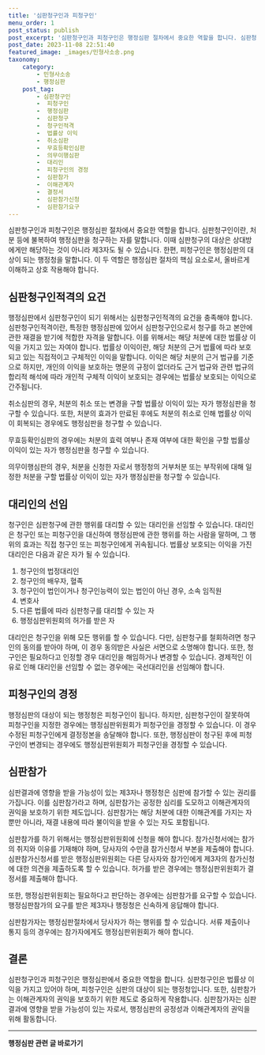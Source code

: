 ```yaml
---
title: '심판청구인과 피청구인'
menu_order: 1
post_status: publish
post_excerpt: '심판청구인과 피청구인은 행정심판 절차에서 중요한 역할을 합니다. 심판청구인이란, 처분 등에 불복하여 행정심판을 청구하는 자를 말합니다. 이때 심판청구의 대상은 상대방에게만 해당하는 것이 아니라 제3자도 될 수 있습니다. 한편, 피청구인은 행정심판의 대상이 되는 행정청을 말합니다. 이 두 역할은 행정심판 절차의 핵심 요소로서, 올바르게 이해하고 상호 작용해야 합니다.'
post_date: 2023-11-08 22:51:40
featured_image: _images/민형사소송.png
taxonomy:
    category:
        - 민형사소송
        - 행정심판
    post_tag:
        - 심판청구인
        -  피청구인
        -  행정심판
        -  심판청구
        -  청구인적격
        -  법률상 이익
        -  취소심판
        -  무효등확인심판
        -  의무이행심판
        -  대리인
        -  피청구인의 경정
        -  심판참가
        -  이해관계자
        -  결정서
        -  심판참가신청
        -  심판참가요구
---
```



심판청구인과 피청구인은 행정심판 절차에서 중요한 역할을 합니다. 심판청구인이란, 처분 등에 불복하여 행정심판을 청구하는 자를 말합니다. 이때 심판청구의 대상은 상대방에게만 해당하는 것이 아니라 제3자도 될 수 있습니다. 한편, 피청구인은 행정심판의 대상이 되는 행정청을 말합니다. 이 두 역할은 행정심판 절차의 핵심 요소로서, 올바르게 이해하고 상호 작용해야 합니다.

## 심판청구인적격의 요건

행정심판에서 심판청구인이 되기 위해서는 심판청구인적격의 요건을 충족해야 합니다. 심판청구인적격이란, 특정한 행정심판에 있어서 심판청구인으로서 청구를 하고 본안에 관한 재결을 받기에 적합한 자격을 말합니다. 이를 위해서는 해당 처분에 대한 법률상 이익을 가지고 있는 자여야 합니다. 법률상 이익이란, 해당 처분의 근거 법률에 따라 보호되고 있는 직접적이고 구체적인 이익을 말합니다. 이익은 해당 처분의 근거 법규를 기준으로 하지만, 개인의 이익을 보호하는 명문의 규정이 없더라도 근거 법규와 관련 법규의 합리적 해석에 따라 개인적 구체적 이익이 보호되는 경우에는 법률상 보호되는 이익으로 간주됩니다.

취소심판의 경우, 처분의 취소 또는 변경을 구할 법률상 이익이 있는 자가 행정심판을 청구할 수 있습니다. 또한, 처분의 효과가 만료된 후에도 처분의 취소로 인해 법률상 이익이 회복되는 경우에도 행정심판을 청구할 수 있습니다. 

무효등확인심판의 경우에는 처분의 효력 여부나 존재 여부에 대한 확인을 구할 법률상 이익이 있는 자가 행정심판을 청구할 수 있습니다.

의무이행심판의 경우, 처분을 신청한 자로서 행정청의 거부처분 또는 부작위에 대해 일정한 처분을 구할 법률상 이익이 있는 자가 행정심판을 청구할 수 있습니다.

## 대리인의 선임

청구인은 심판청구에 관한 행위를 대리할 수 있는 대리인을 선임할 수 있습니다. 대리인은 청구인 또는 피청구인을 대신하여 행정심판에 관한 행위를 하는 사람을 말하며, 그 행위의 효과는 직접 청구인 또는 피청구인에게 귀속됩니다. 법률상 보호되는 이익을 가진 대리인은 다음과 같은 자가 될 수 있습니다.

1. 청구인의 법정대리인
2. 청구인의 배우자, 혈족
3. 청구인이 법인이거나 청구인능력이 있는 법인이 아닌 경우, 소속 임직원
4. 변호사
5. 다른 법률에 따라 심판청구를 대리할 수 있는 자
6. 행정심판위원회의 허가를 받은 자

대리인은 청구인을 위해 모든 행위를 할 수 있습니다. 다만, 심판청구를 철회하려면 청구인의 동의를 받아야 하며, 이 경우 동의받은 사실은 서면으로 소명해야 합니다. 또한, 청구인은 필요하다고 인정할 경우 대리인을 해임하거나 변경할 수 있습니다. 경제적인 이유로 인해 대리인을 선임할 수 없는 경우에는 국선대리인을 선임해야 합니다.

## 피청구인의 경정

행정심판의 대상이 되는 행정청은 피청구인이 됩니다. 하지만, 심판청구인이 잘못하여 피청구인을 지정한 경우에는 행정심판위원회가 피청구인을 경정할 수 있습니다. 이 경우 수정된 피청구인에게 결정정본을 송달해야 합니다. 또한, 행정심판이 청구된 후에 피청구인이 변경되는 경우에도 행정심판위원회가 피청구인을 경정할 수 있습니다.

## 심판참가

심판결과에 영향을 받을 가능성이 있는 제3자나 행정청은 심판에 참가할 수 있는 권리를 가집니다. 이를 심판참가라고 하며, 심판참가는 공정한 심리를 도모하고 이해관계자의 권익을 보호하기 위한 제도입니다. 심판참가는 해당 처분에 대한 이해관계를 가지는 자뿐만 아니라, 재결 내용에 따라 불이익을 받을 수 있는 자도 포함됩니다.

심판참가를 하기 위해서는 행정심판위원회에 신청을 해야 합니다. 참가신청서에는 참가의 취지와 이유를 기재해야 하며, 당사자의 수만큼 참가신청서 부본을 제출해야 합니다. 심판참가신청서를 받은 행정심판위원회는 다른 당사자와 참가인에게 제3자의 참가신청에 대한 의견을 제출하도록 할 수 있습니다. 허가를 받은 경우에는 행정심판위원회가 결정서를 제출해야 합니다.

또한, 행정심판위원회는 필요하다고 판단하는 경우에는 심판참가를 요구할 수 있습니다. 행정심판참가의 요구를 받은 제3자나 행정청은 신속하게 응답해야 합니다.

심판참가자는 행정심판절차에서 당사자가 하는 행위를 할 수 있습니다. 서류 제출이나 통지 등의 경우에는 참가자에게도 행정심판위원회가 해야 합니다.

## 결론

심판청구인과 피청구인은 행정심판에서 중요한 역할을 합니다. 심판청구인은 법률상 이익을 가지고 있어야 하며, 피청구인은 심판의 대상이 되는 행정청입니다. 또한, 심판참가는 이해관계자의 권익을 보호하기 위한 제도로 중요하게 작용합니다. 심판참가자는 심판결과에 영향을 받을 가능성이 있는 자로서, 행정심판의 공정성과 이해관계자의 권익을 위해 활동합니다.


<!-- wp:separator -->
<hr class="wp-block-separator has-alpha-channel-opacity"/>
<!-- /wp:separator -->

<!-- wp:group {"backgroundColor":"base","layout":{"type":"constrained"}} -->
<div class="wp-block-group has-base-background-color has-background"><!-- wp:paragraph {"align":"center","fontSize":"medium"} -->
<p class="has-text-align-center has-large-font-size"><strong>행정심판 관련 글 바로가기</strong></p>
<!-- /wp:paragraph -->


<!-- wp:latest-posts
{"categories":[{"id":15531,"count":19,"description":"","link":"https://uknowlaw.com/category/%ed%96%89%ec%a0%95%ec%8b%ac%ed%8c%90/","name":"행정심판","slug":"행정심판","taxonomy":"category","parent":0,"meta":[],"_links":{"self":[{"href":"https://uknowlaw.com/wp-json/wp/v2/categories/15531"}],"collection":[{"href":"https://uknowlaw.com/wp-json/wp/v2/categories"}],"about":[{"href":"https://uknowlaw.com/wp-json/wp/v2/taxonomies/category"}],"wp:post_type":[{"href":"https://uknowlaw.com/wp-json/wp/v2/posts?categories=15531"}],"curies":[{"name":"wp","href":"https://api.w.org/{rel}","templated":true}]}}],"postsToShow":100,"excerptLength":28,"postLayout":"grid","columns":2,"featuredImageAlign":"left","featuredImageSizeSlug":"large","fontSize":"small"} /--></div>
<!-- /wp:group -->